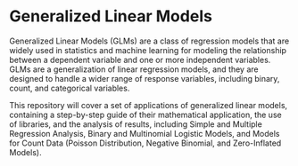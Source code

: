 # Generalized Linear Models

Generalized Linear Models (GLMs) are a class of regression models that are widely used in statistics and machine learning for modeling the relationship between a dependent variable and one or more independent variables. GLMs are a generalization of linear regression models, and they are designed to handle a wider range of response variables, including binary, count, and categorical variables.

This repository will cover a set of applications of generalized linear models, containing a step-by-step guide of their mathematical application, the use of libraries, and the analysis of results, including Simple and Multiple Regression Analysis, Binary and Multinomial Logistic Models, and Models for Count Data (Poisson Distribution, Negative Binomial, and Zero-Inflated Models).
